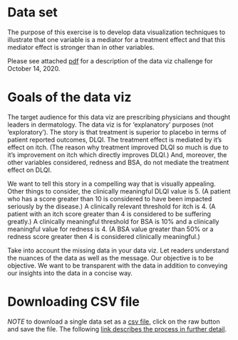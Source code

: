 # Data set

The purpose of this exercise is to develop data visualization techniques to illustrate that one variable is a mediator for a treatment effect and that this mediator effect is stronger than in other variables.

Please see attached [pdf](https://github.com/VIS-SIG/Wonderful-Wednesdays/blob/master/data/2020/2020-10-14/document.pdf) for a description of the data viz challenge for October 14, 2020.

# Goals of the data viz

The target audience for this data viz are prescribing physicians and thought leaders in dermatology. The data viz is for ‘explanatory’ purposes (not ‘exploratory’). The story is that treatment is superior to placebo in terms of patient reported outcomes, DLQI. The treatment effect is mediated by it’s effect on itch. (The reason why treatment improved DLQI so much is due to it’s improvement on itch which directly improves DLQI.) And, moreover, the other variables considered, redness and BSA, do not mediate the treatment
effect on DLQI. 

We want to tell this story in a compelling way that is visually appealing. Other things to consider, the clinically meaningful DLQI value is 5. (A patient who has a score greater than 10 is considered to have been impacted seriously by the disease.) A clinically relevant threshold for itch is 4. (A patient with an itch score greater than 4 is considered to be suffering greatly.) A clinically meaningful threshold for BSA is 10% and a clinically meaningful value for redness is 4. (A BSA value greater than 50% or a redness score greater then 4 is considered clinically meaningful.)

Take into account the missing data in your data viz. Let readers understand the nuances of the data as well as the message. Our objective is to be objective. We want to be transparent with the data in addition to conveying our insights into the data in a concise way.

# Downloading CSV file

*NOTE* to download a single data set as a [csv file](https://raw.githubusercontent.com/VIS-SIG/Wonderful-Wednesdays/master/data/2020/2020-09-09/2020-09-09-fake-data_aes.csv), click on the raw button and save the file. The following [link describes the process in further detail](https://stackoverflow.com/questions/4604663/download-single-files-from-github).
